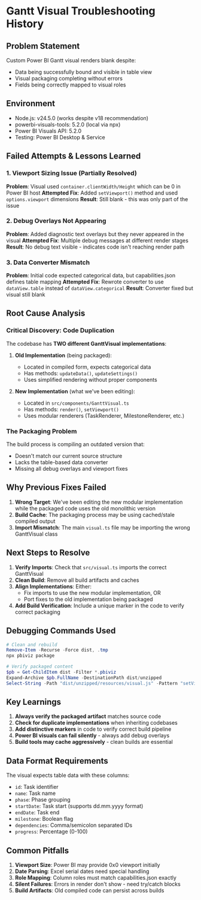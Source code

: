 # Gantt Visual Troubleshooting History

## Problem Statement
Custom Power BI Gantt visual renders blank despite:
- Data being successfully bound and visible in table view
- Visual packaging completing without errors
- Fields being correctly mapped to visual roles

## Environment
- Node.js: v24.5.0 (works despite v18 recommendation)
- powerbi-visuals-tools: 5.2.0 (local via npx)
- Power BI Visuals API: 5.2.0
- Testing: Power BI Desktop & Service

## Failed Attempts & Lessons Learned

### 1. Viewport Sizing Issue (Partially Resolved)
**Problem**: Visual used `container.clientWidth/Height` which can be 0 in Power BI host
**Attempted Fix**: Added `setViewport()` method and used `options.viewport` dimensions
**Result**: Still blank - this was only part of the issue

### 2. Debug Overlays Not Appearing
**Problem**: Added diagnostic text overlays but they never appeared in the visual
**Attempted Fix**: Multiple debug messages at different render stages
**Result**: No debug text visible - indicates code isn't reaching render path

### 3. Data Converter Mismatch
**Problem**: Initial code expected categorical data, but capabilities.json defines table mapping
**Attempted Fix**: Rewrote converter to use `dataView.table` instead of `dataView.categorical`
**Result**: Converter fixed but visual still blank

## Root Cause Analysis

### Critical Discovery: Code Duplication
The codebase has **TWO different GanttVisual implementations**:

1. **Old Implementation** (being packaged):
   - Located in compiled form, expects categorical data
   - Has methods: `updateData()`, `updateSettings()`
   - Uses simplified rendering without proper components

2. **New Implementation** (what we've been editing):
   - Located in `src/components/GanttVisual.ts`
   - Has methods: `render()`, `setViewport()`
   - Uses modular renderers (TaskRenderer, MilestoneRenderer, etc.)

### The Packaging Problem
The build process is compiling an outdated version that:
- Doesn't match our current source structure
- Lacks the table-based data converter
- Missing all debug overlays and viewport fixes

## Why Previous Fixes Failed

1. **Wrong Target**: We've been editing the new modular implementation while the packaged code uses the old monolithic version
2. **Build Cache**: The packaging process may be using cached/stale compiled output
3. **Import Mismatch**: The main `visual.ts` file may be importing the wrong GanttVisual class

## Next Steps to Resolve

1. **Verify Imports**: Check that `src/visual.ts` imports the correct GanttVisual
2. **Clean Build**: Remove all build artifacts and caches
3. **Align Implementations**: Either:
   - Fix imports to use the new modular implementation, OR
   - Port fixes to the old implementation being packaged
4. **Add Build Verification**: Include a unique marker in the code to verify correct packaging

## Debugging Commands Used

```powershell
# Clean and rebuild
Remove-Item -Recurse -Force dist, .tmp
npx pbiviz package

# Verify packaged content
$pb = Get-ChildItem dist -Filter *.pbiviz
Expand-Archive $pb.FullName -DestinationPath dist/unzipped
Select-String -Path "dist/unzipped/resources/visual.js" -Pattern "setViewport","render"
```

## Key Learnings

1. **Always verify the packaged artifact** matches source code
2. **Check for duplicate implementations** when inheriting codebases
3. **Add distinctive markers** in code to verify correct build pipeline
4. **Power BI visuals can fail silently** - always add debug overlays
5. **Build tools may cache aggressively** - clean builds are essential

## Data Format Requirements

The visual expects table data with these columns:
- `id`: Task identifier
- `name`: Task name
- `phase`: Phase grouping
- `startDate`: Task start (supports dd.mm.yyyy format)
- `endDate`: Task end
- `milestone`: Boolean flag
- `dependencies`: Comma/semicolon separated IDs
- `progress`: Percentage (0-100)

## Common Pitfalls

1. **Viewport Size**: Power BI may provide 0x0 viewport initially
2. **Date Parsing**: Excel serial dates need special handling
3. **Role Mapping**: Column roles must match capabilities.json exactly
4. **Silent Failures**: Errors in render don't show - need try/catch blocks
5. **Build Artifacts**: Old compiled code can persist across builds
